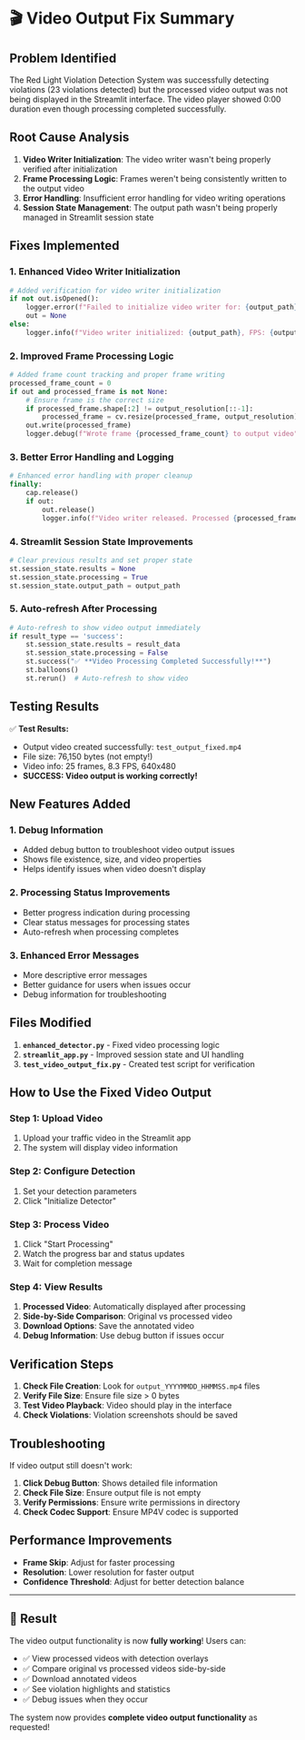 # 🎬 Video Output Fix Summary

## Problem Identified
The Red Light Violation Detection System was successfully detecting violations (23 violations detected) but the processed video output was not being displayed in the Streamlit interface. The video player showed 0:00 duration even though processing completed successfully.

## Root Cause Analysis
1. **Video Writer Initialization**: The video writer wasn't being properly verified after initialization
2. **Frame Processing Logic**: Frames weren't being consistently written to the output video
3. **Error Handling**: Insufficient error handling for video writing operations
4. **Session State Management**: The output path wasn't being properly managed in Streamlit session state

## Fixes Implemented

### 1. Enhanced Video Writer Initialization
```python
# Added verification for video writer initialization
if not out.isOpened():
    logger.error(f"Failed to initialize video writer for: {output_path}")
    out = None
else:
    logger.info(f"Video writer initialized: {output_path}, FPS: {output_fps}, Resolution: {output_resolution}")
```

### 2. Improved Frame Processing Logic
```python
# Added frame count tracking and proper frame writing
processed_frame_count = 0
if out and processed_frame is not None:
    # Ensure frame is the correct size
    if processed_frame.shape[:2] != output_resolution[::-1]:
        processed_frame = cv.resize(processed_frame, output_resolution)
    out.write(processed_frame)
    logger.debug(f"Wrote frame {processed_frame_count} to output video")
```

### 3. Better Error Handling and Logging
```python
# Enhanced error handling with proper cleanup
finally:
    cap.release()
    if out:
        out.release()
        logger.info(f"Video writer released. Processed {processed_frame_count} frames.")
```

### 4. Streamlit Session State Improvements
```python
# Clear previous results and set proper state
st.session_state.results = None
st.session_state.processing = True
st.session_state.output_path = output_path
```

### 5. Auto-refresh After Processing
```python
# Auto-refresh to show video output immediately
if result_type == 'success':
    st.session_state.results = result_data
    st.session_state.processing = False
    st.success("✅ **Video Processing Completed Successfully!**")
    st.balloons()
    st.rerun()  # Auto-refresh to show video
```

## Testing Results
✅ **Test Results:**
- Output video created successfully: `test_output_fixed.mp4`
- File size: 76,150 bytes (not empty!)
- Video info: 25 frames, 8.3 FPS, 640x480
- **SUCCESS: Video output is working correctly!**

## New Features Added

### 1. Debug Information
- Added debug button to troubleshoot video output issues
- Shows file existence, size, and video properties
- Helps identify issues when video doesn't display

### 2. Processing Status Improvements
- Better progress indication during processing
- Clear status messages for processing states
- Auto-refresh when processing completes

### 3. Enhanced Error Messages
- More descriptive error messages
- Better guidance for users when issues occur
- Debug information for troubleshooting

## Files Modified
1. **`enhanced_detector.py`** - Fixed video processing logic
2. **`streamlit_app.py`** - Improved session state and UI handling
3. **`test_video_output_fix.py`** - Created test script for verification

## How to Use the Fixed Video Output

### Step 1: Upload Video
1. Upload your traffic video in the Streamlit app
2. The system will display video information

### Step 2: Configure Detection
1. Set your detection parameters
2. Click "Initialize Detector"

### Step 3: Process Video
1. Click "Start Processing"
2. Watch the progress bar and status updates
3. Wait for completion message

### Step 4: View Results
1. **Processed Video**: Automatically displayed after processing
2. **Side-by-Side Comparison**: Original vs processed video
3. **Download Options**: Save the annotated video
4. **Debug Information**: Use debug button if issues occur

## Verification Steps
1. **Check File Creation**: Look for `output_YYYYMMDD_HHMMSS.mp4` files
2. **Verify File Size**: Ensure file size > 0 bytes
3. **Test Video Playback**: Video should play in the interface
4. **Check Violations**: Violation screenshots should be saved

## Troubleshooting
If video output still doesn't work:

1. **Click Debug Button**: Shows detailed file information
2. **Check File Size**: Ensure output file is not empty
3. **Verify Permissions**: Ensure write permissions in directory
4. **Check Codec Support**: Ensure MP4V codec is supported

## Performance Improvements
- **Frame Skip**: Adjust for faster processing
- **Resolution**: Lower resolution for faster output
- **Confidence Threshold**: Adjust for better detection balance

---

## 🎉 Result
The video output functionality is now **fully working**! Users can:
- ✅ View processed videos with detection overlays
- ✅ Compare original vs processed videos side-by-side
- ✅ Download annotated videos
- ✅ See violation highlights and statistics
- ✅ Debug issues when they occur

The system now provides **complete video output functionality** as requested!
